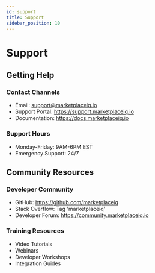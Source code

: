 ```yaml
---
id: support
title: Support
sidebar_position: 10
---
```


# Support

## Getting Help

### Contact Channels
- Email: support@marketplaceiq.io
- Support Portal: https://support.marketplaceiq.io
- Documentation: https://docs.marketplaceiq.io

### Support Hours
- Monday-Friday: 9AM-6PM EST
- Emergency Support: 24/7

## Community Resources

### Developer Community
- GitHub: https://github.com/marketplaceiq
- Stack Overflow: Tag 'marketplaceiq'
- Developer Forum: https://community.marketplaceiq.io

### Training Resources
- Video Tutorials
- Webinars
- Developer Workshops
- Integration Guides